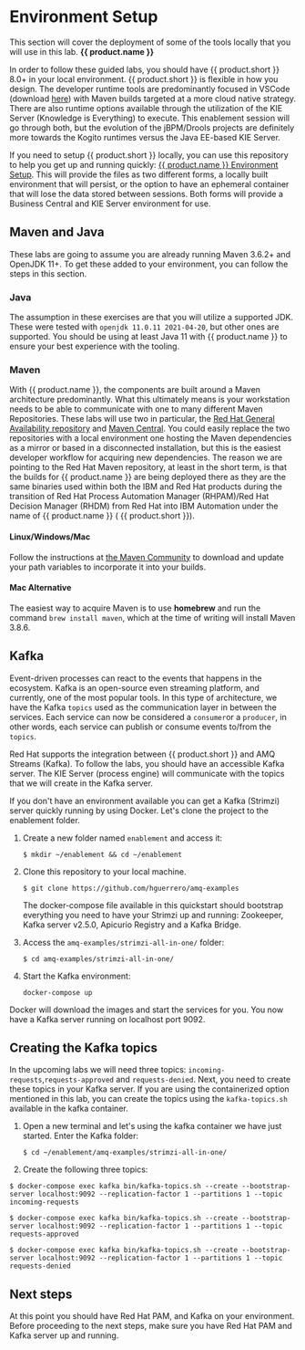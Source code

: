 #  Environment Setup

This section will cover the deployment of some of the tools locally that you will use in this lab.
**{{ product.name }}**

In order to follow these guided labs, you should have {{ product.short }} 8.0+ in your local environment. {{ product.short }} is flexible in how you design. The developer runtime tools are predominantly focused in VSCode (download [here](https://code.visualstudio.com)) with Maven builds targeted at a more cloud native strategy. There are also runtime options available through the utilization of the KIE Server (Knowledge is Everything) to execute. This enablement session will go through both, but the evolution of the jBPM/Drools projects are definitely more towards the Kogito runtimes versus the Java EE-based KIE Server.

If you need to setup {{ product.short }} locally, you can use this repository to help you get up and running quickly: [{{ product.name }} Environment Setup](https://github.com/timwuthenow/ibamoe-setup). This will provide the files as two different forms, a locally built environment that will persist, or the option to have an ephemeral container that will lose the data stored between sessions. Both forms will provide a Business Central and KIE Server environment for use.

## Maven and Java

These labs are going to assume you are already running Maven 3.6.2+ and OpenJDK 11+. To get these added to your environment, you can follow the steps in this section.

### Java
The assumption in these exercises are that you will utilize a supported JDK. These were tested with `openjdk 11.0.11 2021-04-20`, but other ones are supported. You should be using at least Java 11 with {{ product.name }} to ensure your best experience with the tooling.
### Maven
With {{ product.name }}, the components are built around a Maven architecture predominantly. What this ultimately means is your workstation needs to be able to communicate with one to many different Maven Repositories. These labs will use two in particular, the [Red Hat General Availability repository](https://maven.repository.redhat.com/ga/) and [Maven Central](https://repo1.maven.org/maven2/). You could easily replace the two repositories with a local environment one hosting the Maven dependencies as a mirror or based in a disconnected installation, but this is the easiest developer workflow for acquiring new dependencies. The reason we are pointing to the Red Hat Maven repository, at least in the short term, is that the builds for {{ product.name }} are being deployed there as they are the same binaries used within both the IBM and Red Hat products during the transition of Red Hat Process Automation Manager (RHPAM)/Red Hat Decision Manager (RHDM) from Red Hat into IBM Automation under the name of {{ product.name }} ( {{ product.short }}).

#### Linux/Windows/Mac
Follow the instructions at [the Maven Community](https://maven.apache.org/install.html) to download and update your path variables to incorporate it into your builds.

#### Mac Alternative
The easiest way to acquire Maven is to use **homebrew** and run the command `brew install maven`, which at the time of writing will install Maven 3.8.6.

## Kafka

Event-driven processes can react to the events that happens in the ecosystem. Kafka is an open-source even streaming platform, and currently, one of the most popular tools. In this type of architecture, we have the Kafka `topics` used as the communication layer in between the services. Each service can now be considered a `consumer`or a `producer`, in other words, each service can publish or consume events to/from the `topics`.  

Red Hat supports the integration between {{ product.short }} and AMQ Streams (Kafka). To follow the labs, you should have an accessible Kafka server. The KIE Server (process engine) will communicate with the topics that we will create in the Kafka server. 

If you don't have an environment available you can get a Kafka (Strimzi) server quickly running by using Docker. Let's clone the project to the enablement folder. 

1. Create a new folder named `enablement` and access it:

	```
	$ mkdir ~/enablement && cd ~/enablement
	```

1. Clone this repository to your local machine.

	```
	$ git clone https://github.com/hguerrero/amq-examples
	```

	The docker-compose file available in this quickstart should bootstrap everything you need to have your Strimzi up and running: Zookeeper, Kafka server v2.5.0, Apicurio Registry and a Kafka Bridge. 

2. Access the `amq-examples/strimzi-all-in-one/` folder:

	```
	$ cd amq-examples/strimzi-all-in-one/
	```

3. Start the Kafka environment:

	```
	docker-compose up 
	```

Docker will download the images and start the services for you. You now have a Kafka server running on localhost port 9092. 

## Creating the Kafka topics

In the upcoming labs we will need three topics: `incoming-requests`,`requests-approved` and `requests-denied`. Next, you need to create these topics in your Kafka server. If you are using the containerized option mentioned in this lab, you can create the topics using the `kafka-topics.sh` available in the kafka container. 

1. Open a new terminal and let's using the kafka container we have just started. Enter the Kafka folder:

	```
	$ cd ~/enablement/amq-examples/strimzi-all-in-one/
	```

2. Create the following three topics:

~~~
$ docker-compose exec kafka bin/kafka-topics.sh --create --bootstrap-server localhost:9092 --replication-factor 1 --partitions 1 --topic incoming-requests

$ docker-compose exec kafka bin/kafka-topics.sh --create --bootstrap-server localhost:9092 --replication-factor 1 --partitions 1 --topic requests-approved

$ docker-compose exec kafka bin/kafka-topics.sh --create --bootstrap-server localhost:9092 --replication-factor 1 --partitions 1 --topic requests-denied
~~~

## Next steps

At this point you should have Red Hat PAM, and Kafka on your environment. Before proceeding to the next steps, make sure you have Red Hat PAM and Kafka server up and running.
